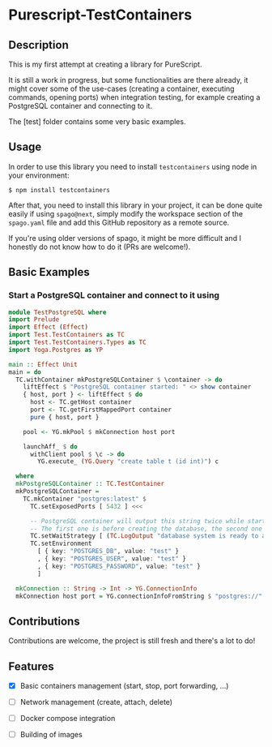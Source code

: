 # Purescript-TestContainers

## Description
This is my first attempt at creating a library for PureScript.

It is still a work in progress, but some functionalities are there already, it might
cover some of the use-cases (creating a container, executing commands, opening ports)
when integration testing, for example creating a PostgreSQL container and connecting
to it.

The [test] folder contains some very basic examples.


## Usage
In order to use this library you need to install `testcontainers` using node in your
environment:

    $ npm install testcontainers

After that, you need to install this library in your project, it can be done quite
easily if using `spago@next`, simply modify the workspace section of the `spago.yaml`
file and add this GitHub repository as a remote source.

If you're using older versions of spago, it might be more difficult and I honestly
do not know how to do it (PRs are welcome!).

## Basic Examples

### Start a PostgreSQL container and connect to it using

```purescript
module TestPostgreSQL where
import Prelude
import Effect (Effect)
import Test.TestContainers as TC
import Test.TestContainers.Types as TC
import Yoga.Postgres as YP

main :: Effect Unit
main = do
  TC.withContainer mkPostgreSQLContainer $ \container -> do
    liftEffect $ "PostgreSQL container started: " <> show container
    { host, port } <- liftEffect $ do
      host <- TC.getHost container
      port <- TC.getFirstMappedPort container
      pure { host, port }

    pool <- YG.mkPool $ mkConnection host port

    launchAff_ $ do
      withClient pool $ \c -> do
        YG.execute_ (YG.Query "create table t (id int)") c

  where
  mkPostgreSQLContainer :: TC.TestContainer
  mkPostgreSQLContainer =
    TC.mkContainer "postgres:latest" $
      TC.setExposedPorts [ 5432 ] <<<

      -- PostgreSQL container will output this string twice while starting
      -- The first one is before creating the database, the second one is the real one
      TC.setWaitStrategy [ (TC.LogOutput "database system is ready to accept connections" 2) ] <<<
      TC.setEnvironment
        [ { key: "POSTGRES_DB", value: "test" }
        , { key: "POSTGRES_USER", value: "test" }
        , { key: "POSTGRES_PASSWORD", value: "test" }
        ]

  mkConnection :: String -> Int -> YG.ConnectionInfo
  mkConnection host port = YG.connectionInfoFromString $ "postgres://" <> host <> ":" <> show port <> "/test"
```


## Contributions

Contributions are welcome, the project is still fresh and there's a lot to do!


## Features

- [x] Basic containers management (start, stop, port forwarding, ...)
- [ ] Network management (create, attach, delete)
- [ ] Docker compose integration
- [ ] Building of images

